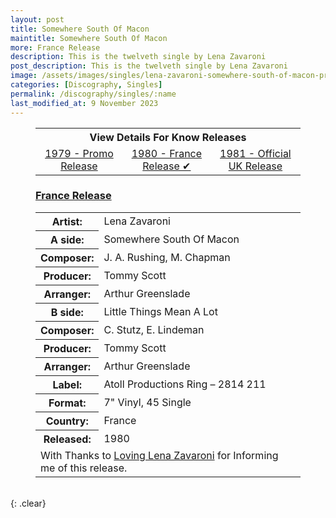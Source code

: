 ```yaml
---
layout: post
title: Somewhere South Of Macon
maintitle: Somewhere South Of Macon
more: France Release
description: This is the twelveth single by Lena Zavaroni
post_description: This is the twelveth single by Lena Zavaroni
image: /assets/images/singles/lena-zavaroni-somewhere-south-of-macon-president.jpg
categories: [Discography, Singles]
permalink: /discography/singles/:name
last_modified_at: 9 November 2023
---
```


<figure class="fig3">
<table style="text-align:center;">
<tr><th colspan="3">View Details For Know Releases</th></tr>
<tr><td style="width:33%;"><a href="/discography/singles/1979-11-09-somewhere-south-of-macon-promo">1979 - Promo Release</a></td><td style="width:33%;"><a href="#france">1980 - France Release &#x2714;</a></td><td style="width:34%;"><a href="/discography/singles/1981-09-25-somewhere-south-of-macon-uk">1981 - Official UK Release</a></td></tr>
</table>
</figure>

<figure class="fig3">
<h3 id="france"><a href="#france">France Release</a></h3>
<table>
<tr><th style="width:20%;">Artist:</th><td>Lena Zavaroni</td></tr>
<tr class="split"><th>A side:</th><td>Somewhere South Of Macon</td></tr>
<tr><th>Composer:</th><td>J. A. Rushing, M. Chapman</td></tr>
<tr><th>Producer:</th><td>Tommy Scott</td></tr>
<tr><th>Arranger:</th><td>Arthur Greenslade</td></tr>
<tr class="split"><th>B side:</th><td>Little Things Mean A Lot</td></tr>
<tr><th>Composer:</th><td>C. Stutz, E. Lindeman</td></tr>
<tr><th>Producer:</th><td>Tommy Scott</td></tr>
<tr><th>Arranger:</th><td>Arthur Greenslade</td></tr>
<tr class="split"><th>Label:</th><td>Atoll Productions Ring – 2814 211</td></tr>
<tr><th>Format:</th><td>7" Vinyl, 45 Single</td></tr>
<tr><th>Country:</th><td>France</td></tr>
<tr><th>Released:</th><td>1980</td></tr>
<tr><td colspan="2">With Thanks to <a href="/research#l">Loving Lena Zavaroni</a> for Informing me of this release.</td></tr>
</table>
</figure>

<br />{: .clear}

